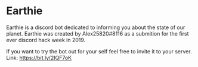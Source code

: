 # Earthie
Earthie is a discord bot dedicated to informing you about the state of our planet. Earthie was created by Alex25820#8116 as a submition for the first ever discord hack week in 2019.

If you want to try the bot out for your self feel free to invite it to your server. Link: https://bit.ly/2IQF7oK

